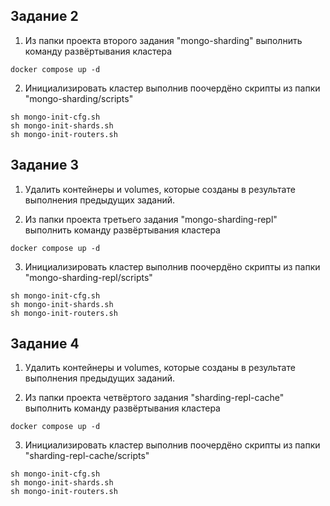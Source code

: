 ## Задание 2

1. Из папки проекта второго задания "mongo-sharding" выполнить команду развёртывания кластера

```shell
docker compose up -d
```

2. Инициализировать кластер выполнив поочердёно скрипты из папки "mongo-sharding/scripts"
```shell
sh mongo-init-cfg.sh
sh mongo-init-shards.sh
sh mongo-init-routers.sh
```

## Задание 3

1. Удалить контейнеры и volumes, которые созданы в результате выполнения предыдущих заданий.

2. Из папки проекта третьего задания "mongo-sharding-repl" выполнить команду развёртывания кластера

```shell
docker compose up -d
```

3. Инициализировать кластер выполнив поочердёно скрипты из папки "mongo-sharding-repl/scripts"
```shell
sh mongo-init-cfg.sh
sh mongo-init-shards.sh
sh mongo-init-routers.sh
```

## Задание 4

1. Удалить контейнеры и volumes, которые созданы в результате выполнения предыдущих заданий.

2. Из папки проекта четвёртого задания "sharding-repl-cache" выполнить команду развёртывания кластера

```shell
docker compose up -d
```

3. Инициализировать кластер выполнив поочердёно скрипты из папки "sharding-repl-cache/scripts"
```shell
sh mongo-init-cfg.sh
sh mongo-init-shards.sh
sh mongo-init-routers.sh
```
